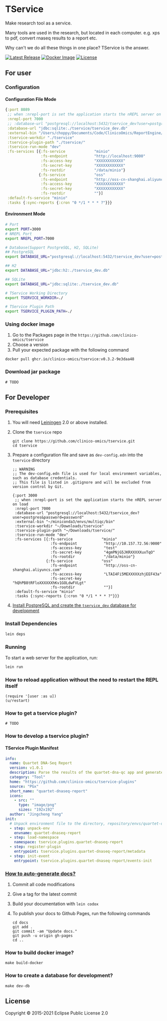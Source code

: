# TService

Make research tool as a service.

Many tools are used in the research, but located in each computer. e.g. xps to pdf, convert rnaseq results to a report etc. 

Why can't we do all these things in one place? TService is the answer.

[![Latest Release](https://img.shields.io/github/v/release/clinico-omics/tservice?sort=semver)](https://github.com/clinico-omics/tservice/releases)
[![Docker Image](https://github.com/clinico-omics/tservice/actions/workflows/publish.yaml/badge.svg)](https://github.com/clinico-omics/tservice/actions/workflows/publish.yaml)
[![License](https://img.shields.io/github/license/clinico-omics/tservice)](https://github.com/clinico-omics/tservice/blob/master/LICENSE.md)

## For user
### Configuration

#### Configuration File Mode
```clojure
{:port 8089
 ;; when :nrepl-port is set the application starts the nREPL server on load
 :nrepl-port 7000
 ;; :database-url "postgresql://localhost:5432/tservice_dev?user=postgres&password=password"
 :database-url "jdbc:sqlite:./tservice/tservice_dev.db"
 :external-bin "/Users/choppy/Documents/Code/ClinicoOmics/ReportEngine/tservice-plugins/external:/Users/choppy/miniconda3/envs/multiqc/bin"
 :tservice-workdir "./tservice"
 :tservice-plugin-path "./tservice/"
 :tservice-run-mode "dev"
 :fs-services [{:fs-service             "minio"
                :fs-endpoint            "http://localhost:9000"
                :fs-access-key          "XXXXXXXXXXXX"
                :fs-secret-key          "XXXXXXXXXXXX"
                :fs-rootdir             "/data/minio"}
               {:fs-service             "oss"
                :fs-endpoint            "http://oss-cn-shanghai.aliyuncs.com"
                :fs-access-key          "XXXXXXXXXXXX"
                :fs-secret-key          "XXXXXXXXXXXX"
                :fs-rootdir             ""}]
 :default-fs-service "minio"
 :tasks {:sync-reports {:cron "0 */1 * * * ?"}}}
```

#### Environment Mode

```bash
# Port
export PORT=3000
# NREPL Port
export NREPL_PORT=7000

# Database(Support PostgreSQL, H2, SQLite)
## PostgreSQL
export DATABASE_URL="postgresql://localhost:5432/tservice_dev?user=postgres&password=password"

## H2
export DATABASE_URL="jdbc:h2:./tservice_dev.db"

## SQLite
export DATABASE_URL="jdbc:sqlite:./tservice_dev.db"

# TService Working Directory
export TSERVICE_WORKDIR=./

# TService Plugin Path
export TSERVICE_PLUGIN_PATH=./
```

### Using docker image

1. Go to the Packages page in the `https://github.com/clinico-omics/tservice`
2. Choose a version
3. Pull your expected package with the following command

```
docker pull ghcr.io/clinico-omics/tservice:v0.3.2-9e3daa48
```

### Download jar package

```
# TODO
```

## For Developer
### Prerequisites

1. You will need [Leiningen][1] 2.0 or above installed.
2. Clone the `tservice` repo
   
   ```
   git clone https://github.com/clinico-omics/tservice.git
   cd tservice
   ```

3. Prepare a configuration file and save as `dev-config.edn` into the `tservice` directory
   
   ```
   ;; WARNING
   ;; The dev-config.edn file is used for local environment variables, such as database credentials.
   ;; This file is listed in .gitignore and will be excluded from version control by Git.

   {:port 3000
    ;; when :nrepl-port is set the application starts the nREPL server on load
    :nrepl-port 7000
    :database-url "postgresql://localhost:5432/tservice_dev?user=postgres&password=password"
    :external-bin "~/miniconda3/envs/multiqc/bin"
    :tservice-workdir "~/Downloads/tservice"
    :tservice-plugin-path "~/Downloads/tservice/"
    :tservice-run-mode "dev"
    :fs-services [{:fs-service             "minio"
                    :fs-endpoint            "http://10.157.72.56:9000"
                    :fs-access-key          "test"
                    :fs-secret-key          "4gmPNjG5JKRXXXXXuxTqO"
                    :fs-rootdir             "/data/minio"}
                  {:fs-service             "oss"
                    :fs-endpoint            "http://oss-cn-shanghai.aliyuncs.com"
                    :fs-access-key          "LTAI4Fi5MEXXXXXzhjEEF43a"
                    :fs-secret-key          "hQhPB8tRFloXXXXXXhKv1GOLdwFVLgt"
                    :fs-rootdir             ""}]
    :default-fs-service "minio"
    :tasks {:sync-reports {:cron "0 */1 * * * ?"}}}
   ```

4. [Install PostgreSQL and create the `tservice_dev` database for development](#build-dev-db)

### Install Dependencies

```bash
lein deps
```

### Running

To start a web server for the application, run:

```bash
lein run 
```

### How to reload application without the need to restart the REPL itself

```
(require '[user :as u])
(u/restart)
```

### How to get a tservice plugin?

```
# TODO
```

### How to develop a tservice plugin?

#### TService Plugin Manifest
```yaml
info:
  name: Quartet DNA-Seq Report
  version: v1.0.1
  description: Parse the results of the quartet-dna-qc app and generate the report.
  category: "Tool"
  home: "https://github.com/clinico-omics/tservice-plugins"
  source: "PGx"
  short_name: "quartet-dnaseq-report"
  icons:
    - src: ""
      type: "image/png"
      sizes: "192x192"
  author: "Jingcheng Yang"
init:
  # Unpack environment file to the directory, repository/envs/quartet-dnaseq-report
  - step: unpack-env
    envname: quartet-dnaseq-report
  - step: load-namespace
    namespace: tservice.plugins.quartet-dnaseq-report
  - step: register-plugin
    entrypoint: tservice.plugins.quartet-dnaseq-report/metadata
  - step: init-event
    entrypoint: tservice.plugins.quartet-dnaseq-report/events-init
```

### [How to auto-generate docs?](https://github-wiki-see.page/m/weavejester/codox/wiki/Deploying-to-GitHub-Pages)

1. Commit all code modifications
2. Give a tag for the latest commit
3. Build your documentation with `lein codox`
4. To publish your docs to Github Pages, run the following commands
   
   ```
   cd docs
   git add .
   git commit -am "Update docs."
   git push -u origin gh-pages
   cd ..
   ```

### How to build docker image?

```
make build-docker
```

### <span id="build-dev-db">How to create a database for development?</span>

```
make dev-db
```

## License

Copyright © 2015-2021 Eclipse Public License 2.0

[1]: https://github.com/technomancy/leiningen